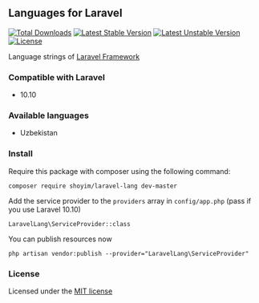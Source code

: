 ## Languages for Laravel

[![Total Downloads](https://poser.pugx.org/shoyim/laravel-lang/d/total.svg)](https://packagist.org/packages/shoyim/laravel-lang)
[![Latest Stable Version](https://poser.pugx.org/shoyim/laravel-lang/v/stable.svg)](https://packagist.org/packages/shoyim/laravel-lang)
[![Latest Unstable Version](https://poser.pugx.org/shoyim/laravel-lang/v/unstable.svg)](https://packagist.org/packages/shoyim/laravel-lang)
[![License](https://poser.pugx.org/shoyim/laravel-lang/license.svg)](https://packagist.org/packages/shoyim/laravel-lang)

Language strings of [Laravel Framework](https://github.com/laravel/laravel/tree/master/resources/lang/en)

### Compatible with Laravel

* 10.10

### Available languages

* Uzbekistan

### Install

Require this package with composer using the following command:

```
composer require shoyim/laravel-lang dev-master
```

Add the service provider to the `providers` array in `config/app.php` (pass if you use Laravel 10.10)

```
LaravelLang\ServiceProvider::class
```

You can publish resources now

```
php artisan vendor:publish --provider="LaravelLang\ServiceProvider"
```

### License

Licensed under the [MIT license](http://opensource.org/licenses/MIT)
